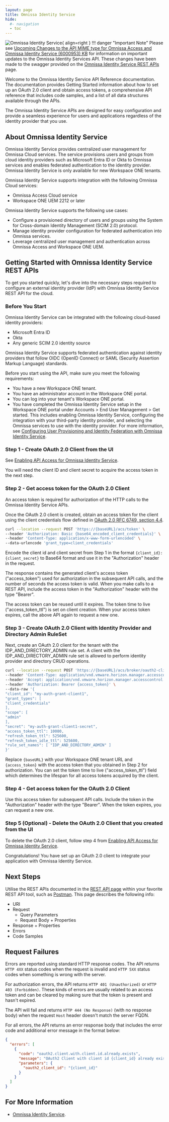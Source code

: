 ```yaml
---
layout: page
title: Omnissa Identity Service
hide:
  #- navigation
  - toc
---
```

![Omnissa Identity Service](../../../assets/logos/Identity-Service-v-lm.png){ align=right }
!!! danger "Important Note"
    Please see [Upcoming Changes to the API MIME type for Omnissa Access and Omnissa Identity Service (6000953) KB](https://kb.omnissa.com/s/article/6000953) for information on important updates to the Omnissa Identity Services API. These changes have been made to the swagger provided on the [Omnissa Identity Service REST APIs](REST-APIs.md) page.

Welcome to the Omnissa Identity Service API Reference documentation.
The documentation provides Getting Started information about how to set up an OAuth 2.0 client and obtain access tokens, 
a comprehensive API reference that includes code samples, and a list of all data structures available through the APIs.

The Omnissa Identity Service APIs are designed for easy configuration and provide a seamless experience for users and applications regardless of the identity provider that you use.

## About Omnissa Identity Service

Omnissa Identity Service provides centralized user management for Omnissa Cloud services.
The service provisions users and groups from cloud identity providers such as Microsoft Entra ID or Okta to Omnissa services and enables federated authentication to the identity provider.
Omnissa Identity Service is only available for new Workspace ONE tenants.

Omnissa Identity Service supports integration with the following Omnissa Cloud services:
- Omnissa Access Cloud service
- Workspace ONE UEM 2212 or later

Omnissa Identity Service supports the following use cases:
- Configure a provisioned directory of users and groups using the System for Cross-domain Identity Management (SCIM 2.0) protocol.
- Manage identity provider configuration for federated authentication into Omnissa services.
- Leverage centralized user management and authentication across Omnissa Access and Workspace ONE UEM.

## Getting Started with Omnissa Identity Service REST APIs

To get you started quickly, let's dive into the necessary steps required to configure an external identity provider (IdP) with Omnissa Identity Service REST API for the cloud.

### Before You Start

Omnissa Identity Service can be integrated with the following cloud-based identity providers:

- Microsoft Entra ID
- Okta
- Any generic SCIM 2.0 identity source

Omnissa Identity Service supports federated authentication against identity providers that follow OIDC (OpenID Connect) or SAML (Security Assertion Markup Language) standards.

Before you start using the API, make sure you meet the following requirements:

- You have a new Workspace ONE tenant.
- You have an administrator account in the Workspace ONE portal.
- You can log into your tenant's Workspace ONE portal.
- You have completed the Omnissa Identity Service setup in the Workspace ONE portal under Accounts > End User Management > Get started. This includes enabling Omnissa Identity Service, configuring the integration with your third-party identity provider, and selecting the Omnissa services to use with the identity provider. For more information, see [Configuring User Provisioning and Identity Federation with Omnissa Identity Service](https://docs.omnissa.com/bundle/IdentityServices/page/GettingStartedwithIdentityServices.html).

### Step 1 - Create OAuth 2.0 Client from the UI

See [Enabling API Access for Omnissa Identity Service](https://docs.omnissa.com/bundle/IdentityServices/page/EnablingAPIAccessforIdentityServices.html).

You will need the client ID and client secret to acquire the access token in the next step.

### Step 2 - Get access token for the OAuth 2.0 Client

An access token is required for authorization of the HTTP calls to the Omnissa Identity Service APIs.

Once the OAuth 2.0 client is created, obtain an access token for the client using the client credentials flow defined in [OAuth 2.0 RFC 6749, section 4.4](https://tools.ietf.org/html/rfc6749#section-4.4).

```sh
curl --location --request POST 'https://{baseURL}/acs/token' \
--header 'Authorization: Basic {base64_encoded_client_credentials}' \
--header 'Content-Type: application/x-www-form-urlencoded' \
--data-urlencode 'grant_type=client_credentials'
```

Encode the client id and client secret from Step 1 in the format `{client_id}:{client_secret}` to Base64 format and use it in the "Authorization" header in the request.

The response contains the generated client's access token ("access_token") used for authorization in the subsequent API calls, and the number of seconds the access token is valid. When you make calls to a REST API, include the access token in the "Authorization" header with the type "Bearer".

The access token can be reused until it expires. The token time to live ("access_token_ttl") is set on client creation. When your access token expires, call the above API again to request a new one.

### Step 3 - Create OAuth 2.0 Client with Identity Provider and Directory Admin RuleSet

Next, create an OAuth 2.0 client for the tenant with the IDP_AND_DIRECTORY_ADMIN rule set. A client with the IDP_AND_DIRECTORY_ADMIN rule set is allowed to perform identity provider and directory CRUD operations.

```sh
curl --location --request POST 'https://{baseURL}/acs/broker/oauth2-clients' \
--header 'Content-Type: application/vnd.vmware.horizon.manager.accesscontrol.broker.oauth2client.with.rule.sets+json' \
--header 'Accept: application/vnd.vmware.horizon.manager.accesscontrol.broker.oauth2client.with.rule.sets+json' \
--header 'Authorization: Bearer {access_token}' \
--data-raw '{
"client_id": "my-auth-grant-client1",
"grant_types": [
"client_credentials"
],
"scope": [
"admin"
],
"secret": "my-auth-grant-client1-secret",
"access_token_ttl": 10080,
"refresh_token_ttl": 525600,
"refresh_token_idle_ttl": 525600,
"rule_set_names": [ "IDP_AND_DIRECTORY_ADMIN" ]
}'
```

Replace `{baseURL}` with your Workspace ONE tenant URL and `{access_token}` with the access token that you obtained in Step 2 for authorization. You can set the token time to live ("access_token_ttl") field which determines the lifespan for all access tokens acquired by the client.

### Step 4 - Get access token for the OAuth 2.0 Client

Use this access token for subsequent API calls. Include the token in the "Authorization" header with the type "Bearer". When the token expires, you can request a new one.

### Step 5 (Optional) - Delete the OAuth 2.0 Client that you created from the UI

To delete the OAuth 2.0 client, follow step 4 from [Enabling API Access for Omnissa Identity Service](https://docs.omnissa.com/bundle/IdentityServices/page/EnablingAPIAccessforIdentityServices.html).

Congratulations! You have set up an OAuth 2.0 client to integrate your application with Omnissa Identity Service.

## Next Steps

Utilise the REST APIs documented in the [REST API page](REST-APIs.md) within your favorite REST API tool, such as [Postman](https://postman.com). This page describes the following info:

- URI
- Request
    - Query Parameters
    - Request Body + Properties
- Response + Properties
- Errors
- Code Samples

## Request Failures

Errors are reported using standard HTTP response codes. The API returns `HTTP 4XX` status codes when the request is invalid and `HTTP 5XX` status codes when something is wrong with the server.

For authorization errors, the API returns `HTTP 401 (Unauthorized)` or `HTTP 403 (Forbidden)`. These kinds of errors are usually related to an access token and can be cleared by making sure that the token is present and hasn't expired.

The API will fail and returns `HTTP 444 (No Response)` (with no response body) when the request `Host` header doesn't match the server FQDN.

For all errors, the API returns an error response body that includes the error code and additional error message in the format below:

```json
{
  "errors": [
    {
      "code": "oauth2.client.with.client.id.already.exists",
      "message": "OAuth2 Client with client id {client_id} already exists.",
      "parameters": {
        "oauth2_client_id": "{client_id}"
      }
    }
  ]
}
```

## For More Information

- [Omnissa Identity Service](https://docs.omnissa.com/bundle/IdentityServices/page/ConfiguringUserProvisioningandIdentityFederationwithIdentityServices.html).